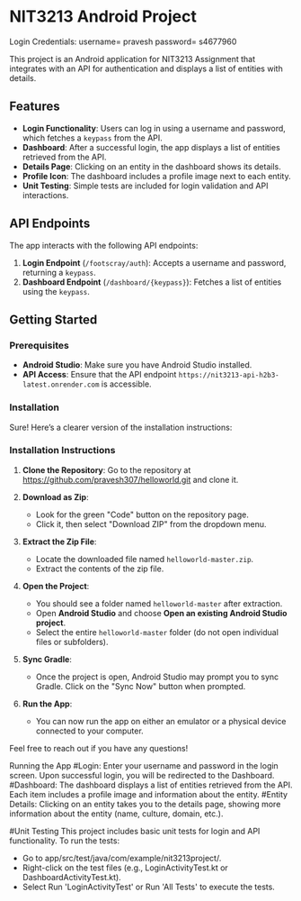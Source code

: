 # NIT3213 Android Project
Login Credentials:
username= pravesh
password= s4677960

This project is an Android application for NIT3213 Assignment that integrates with an API for authentication and displays a list of entities with details.

## Features

- **Login Functionality**: Users can log in using a username and password, which fetches a `keypass` from the API.
- **Dashboard**: After a successful login, the app displays a list of entities retrieved from the API.
- **Details Page**: Clicking on an entity in the dashboard shows its details.
- **Profile Icon**: The dashboard includes a profile image next to each entity.
- **Unit Testing**: Simple tests are included for login validation and API interactions.

## API Endpoints

The app interacts with the following API endpoints:

1. **Login Endpoint** (`/footscray/auth`): Accepts a username and password, returning a `keypass`.
2. **Dashboard Endpoint** (`/dashboard/{keypass}`): Fetches a list of entities using the `keypass`.

## Getting Started

### Prerequisites

- **Android Studio**: Make sure you have Android Studio installed.
- **API Access**: Ensure that the API endpoint `https://nit3213-api-h2b3-latest.onrender.com` is accessible.

### Installation

Sure! Here’s a clearer version of the installation instructions:

### Installation Instructions

1. **Clone the Repository**: Go to the repository at https://github.com/pravesh307/helloworld.git and clone it.

2. **Download as Zip**:
   - Look for the green "Code" button on the repository page.
   - Click it, then select "Download ZIP" from the dropdown menu.

3. **Extract the Zip File**:
   - Locate the downloaded file named `helloworld-master.zip`.
   - Extract the contents of the zip file.

4. **Open the Project**:
   - You should see a folder named `helloworld-master` after extraction.
   - Open **Android Studio** and choose **Open an existing Android Studio project**.
   - Select the entire `helloworld-master` folder (do not open individual files or subfolders).

5. **Sync Gradle**:
   - Once the project is open, Android Studio may prompt you to sync Gradle. Click on the "Sync Now" button when prompted.

6. **Run the App**:
   - You can now run the app on either an emulator or a physical device connected to your computer.

Feel free to reach out if you have any questions!

   Running the App
#Login:
Enter your username and password in the login screen.
Upon successful login, you will be redirected to the Dashboard.
#Dashboard:
The dashboard displays a list of entities retrieved from the API. Each item includes a profile image and information about the entity.
#Entity Details:
Clicking on an entity takes you to the details page, showing more information about the entity (name, culture, domain, etc.).

#Unit Testing
This project includes basic unit tests for login and API functionality. To run the tests:

- Go to app/src/test/java/com/example/nit3213project/.
- Right-click on the test files (e.g., LoginActivityTest.kt or DashboardActivityTest.kt).
- Select Run 'LoginActivityTest' or Run 'All Tests' to execute the tests.
   
